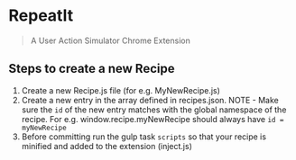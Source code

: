 # RepeatIt
> A User Action Simulator Chrome Extension

## Steps to create a new Recipe

1. Create a new Recipe.js file (for e.g. MyNewRecipe.js)
2. Create a new entry in the array defined in recipes.json. 
NOTE - Make sure the `id` of the new entry matches with the global namespace of the recipe. For e.g. window.recipe.myNewRecipe should always have `id = myNewRecipe`
3. Before committing run the gulp task `scripts` so that your recipe is minified and added to the extension (inject.js)
